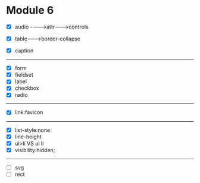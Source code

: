 # Module 6

- [x] audio ---->attr--->controls

- [x] table--->border-collapse
- [x] caption

----------------------------------------------
- [x] form
- [x] fieldset
- [x] label
- [x] checkbox
- [x] radio
---------------------------------------------
- [x] link:favicon
--------------------------------------------
- [x] list-style:none
- [x] line-height
- [x] ul>li VS ul li
- [x] visibility:hidden;
--------------------------------------------
- [ ] svg
- [ ] rect